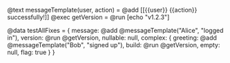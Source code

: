 @text messageTemplate(user, action) = @add [[{{user}} {{action}} successfully!]]
@exec getVersion = @run [echo "v1.2.3"]

@data testAllFixes = {
  message: @add @messageTemplate("Alice", "logged in"),
  version: @run @getVersion,
  nullable: null,
  complex: {
    greeting: @add @messageTemplate("Bob", "signed up"),
    build: @run @getVersion,
    empty: null,
    flag: true
  }
}